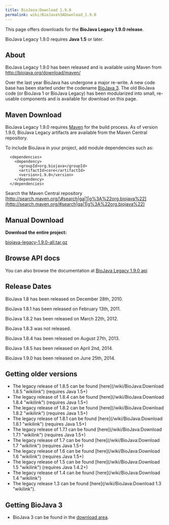 ```yaml
---
title: BioJava:Download 1.9.0
permalink: wiki/BioJava%3ADownload_1.9.0
---
```


This page offers downloads for the <b>BioJava Legacy 1.9.0 release</b>.

BioJava Legacy 1.9.0 requires <b>Java 1.5</b> or later.

About
-----

BioJava Legacy 1.9.0 has been released and is available using Maven from
<http://biojava.org/download/maven/>

Over the last year BioJava has undergone a major re-write. A new code
base has been started under the codename [BioJava
3](/wiki/BioJava:Download "wikilink"). The old BioJava code (or BioJava 1 or
BioJava Legacy) has been modularized into small, re-usable components
and is available for download on this page.

Maven Download
--------------

BioJava Legacy 1.9.0 requires [Maven](http://maven.apache.org/) for the
build process. As of version 1.9.0, BioJava Legacy artifacts are
available from the Maven Central repository.

To include BioJava in your project, add module dependencies such as:

      <dependencies>
        <dependency>
          <groupId>org.biojava</groupId>
          <artifactId>core</artifactId>
          <version>1.9.0</version>
        </dependency>
      </dependencies>

Search the Maven Central repository
[http://search.maven.org/\#search|ga|1|g%3A%22org.biojava%22](http://search.maven.org/#search|ga|1|g%3A%22org.biojava%22)

Manual Download
---------------

**Download the entire project:**

[biojava-legacy-1.9.0-all.tar.gz](http://biojava.org/download/bj1.9.0/biojava-legacy-1.9.0-all.tar.gz)

Browse API docs
---------------

You can also browse the documentation at [BioJava Legacy 1.9.0
api](http://www.biojava.org/docs/api1.9.0/)

Release Dates
-------------

BioJava 1.8 has been released on December 28th, 2010.

BioJava 1.8.1 has been released on February 13th, 2011.

BioJava 1.8.2 has been released on March 22th, 2012.

BioJava 1.8.3 was not released.

BioJava 1.8.4 has been released on August 27th, 2013.

BioJava 1.8.5 has been released on April 2nd, 2014.

BioJava 1.9.0 has been released on June 25th, 2014.

Getting older versions
----------------------

-   The legacy release of 1.8.5 can be found
    [here](/wiki/BioJava:Download 1.8.5 "wikilink") (requires Java 1.5+)
-   The legacy release of 1.8.4 can be found
    [here](/wiki/BioJava:Download 1.8.4 "wikilink") (requires Java 1.5+)
-   The legacy release of 1.8.2 can be found
    [here](/wiki/BioJava:Download 1.8.2 "wikilink") (requires Java 1.5+)
-   The legacy release of 1.8.1 can be found
    [here](/wiki/BioJava:Download 1.8.1 "wikilink") (requires Java 1.5+)
-   The legacy release of 1.7.1 can be found
    [here](/wiki/BioJava:Download 1.7.1 "wikilink") (requires Java 1.5+)
-   The legacy release of 1.7 can be found
    [here](/wiki/BioJava:Download 1.7 "wikilink") (requires Java 1.5+)
-   The legacy release of 1.6 can be found
    [here](/wiki/BioJava:Download 1.6 "wikilink") (requires Java 1.5+)
-   The legacy release of 1.5 can be found
    [here](/wiki/BioJava:Download 1.5 "wikilink") (requires Java 1.4.2+)
-   The legacy release of 1.4 can be found
    [here](/wiki/BioJava:Download 1.4 "wikilink")
-   The legacy release 1.3 can be found
    [here](/wiki/BioJava:Download 1.3 "wikilink").

Getting BioJava 3
-----------------

-   BioJava 3 can be found in the [download
    area](http://www.biojava.org/download/).

